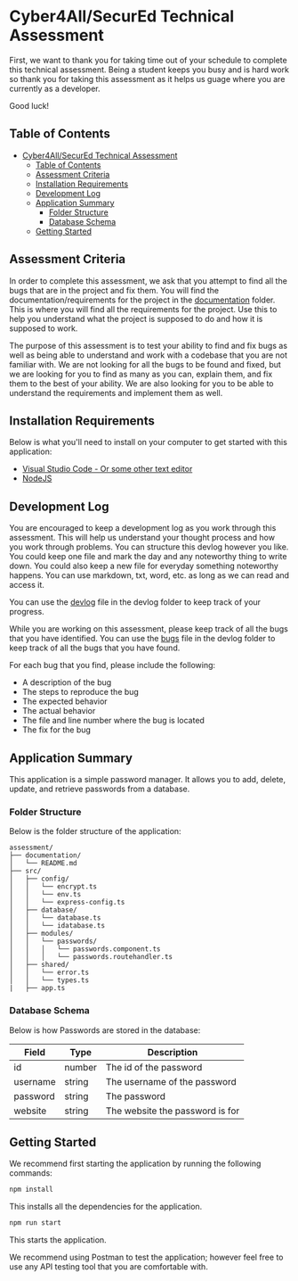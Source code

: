 # Cyber4All/SecurEd Technical Assessment

First, we want to thank you for taking time out of your schedule to complete this technical assessment. Being a student keeps you busy and is hard work so thank you for taking this assessment as it helps us guage where you are currently as a developer.

Good luck!

## Table of Contents

- [Cyber4All/SecurEd Technical Assessment](#cyber4allsecured-technical-assessment)
  - [Table of Contents](#table-of-contents)
  - [Assessment Criteria](#assessment-criteria)
  - [Installation Requirements](#installation-requirements)
  - [Development Log](#development-log)
  - [Application Summary](#application-summary)
    - [Folder Structure](#folder-structure)
    - [Database Schema](#database-schema)
  - [Getting Started](#getting-started)

## Assessment Criteria

In order to complete this assessment, we ask that you attempt to find all the bugs that are in the project and fix them. You will find the documentation/requirements for the project in the [documentation](assessment/documentation/README.md) folder. This is where you will find all the requirements for the project. Use this to help you understand what the project is supposed to do and how it is supposed to work.

The purpose of this assessment is to test your ability to find and fix bugs as well as being able to understand and work with a codebase that you are not familiar with. We are not looking for all the bugs to be found and fixed, but we are looking for you to find as many as you can, explain them, and fix them to the best of your ability. We are also looking for you to be able to understand the requirements and implement them as well.

## Installation Requirements

Below is what you'll need to install on your computer to get started with this application:

- [Visual Studio Code - Or some other text editor](https://code.visualstudio.com/)
- [NodeJS](https://nodejs.org/)

## Development Log

You are encouraged to keep a development log as you work through this assessment. This will help us understand your thought process and how you work through problems. You can structure this devlog however you like. You could keep one file and mark the day and any noteworthy thing to write down. You could also keep a new file for everyday something noteworthy happens. You can use markdown, txt, word, etc. as long as we can read and access it.

You can use the [devlog](devlog/README.md) file in the devlog folder to keep track of your progress.

While you are working on this assessment, please keep track of all the bugs that you have identified. You can use the [bugs](devlog/bugs.md) file in the devlog folder to keep track of all the bugs that you have found.

For each bug that you find, please include the following:

- A description of the bug
- The steps to reproduce the bug
- The expected behavior
- The actual behavior
- The file and line number where the bug is located
- The fix for the bug

## Application Summary

This application is a simple password manager. It allows you to add, delete, update, and retrieve passwords from a database.

### Folder Structure

Below is the folder structure of the application:

```plaintext
assessment/
├── documentation/
│   └── README.md
├── src/
│   ├── config/
│   │   └── encrypt.ts
│   │   └── env.ts
│   │   └── express-config.ts
│   ├── database/
│   │   └── database.ts
│   │   └── idatabase.ts
│   ├── modules/
│   │   └── passwords/
│   │   │   └── passwords.component.ts
│   │   │   └── passwords.routehandler.ts
│   ├── shared/
│   │   └── error.ts
│   │   └── types.ts
|   ├── app.ts
```

### Database Schema

Below is how Passwords are stored in the database:

| Field    | Type   | Description                     |
| -------- | ------ | ------------------------------- |
| id       | number | The id of the password          |
| username | string | The username of the password    |
| password | string | The password                    |
| website  | string | The website the password is for |

## Getting Started

We recommend first starting the application by running the following commands:

```bash
npm install
```

This installs all the dependencies for the application.

```bash
npm run start
```

This starts the application.

We recommend using Postman to test the application; however feel free to use any API testing tool that you are comfortable with.
